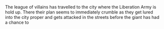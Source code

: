 The league of villains has travelled to the city where the Liberation Army is hold up. There their plan seems to immediately crumble as they get lured into the city proper and gets attacked in the streets before the giant has had a chance to 